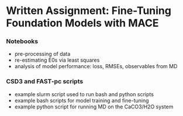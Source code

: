 # Written Assignment: Fine-Tuning Foundation Models with MACE

### Notebooks
- pre-processing of data
- re-estimating E0s via least squares
- analysis of model performance: loss, RMSEs, observables from MD

### CSD3 and FAST-pc scripts
- example slurm script used to run bash and python scripts
- example bash scripts for model training and fine-tuning
- example python script for running MD on the CaCO3/H2O system